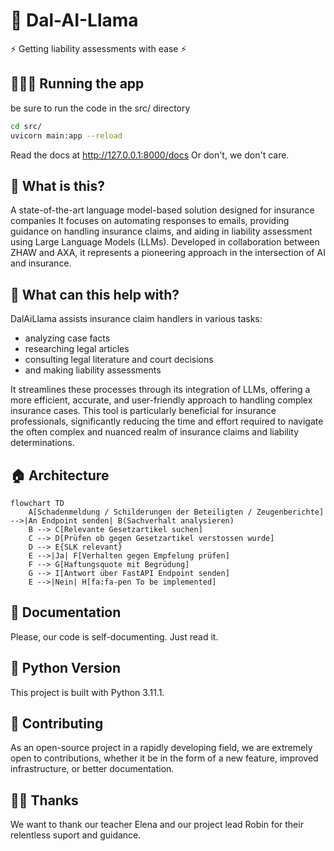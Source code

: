 # 🦙 Dal-AI-Llama

⚡️ Getting liability assessments with ease ⚡

## 🏃🏼‍♂️ Running the app

be sure to run the code in the src/ directory

```bash
cd src/
uvicorn main:app --reload
```

Read the docs at <http://127.0.0.1:8000/docs>
Or don't, we don't care.

## 🤔 What is this?

A state-of-the-art language model-based solution designed for insurance companies
It focuses on automating responses to emails, providing guidance on handling insurance claims, and aiding in liability assessment using Large Language Models (LLMs).
Developed in collaboration between ZHAW and AXA, it represents a pioneering approach in the intersection of AI and insurance.

## 🚀 What can this help with?

DalAiLlama assists insurance claim handlers in various tasks:
* analyzing case facts
* researching legal articles
* consulting legal literature and court decisions
* and making liability assessments

It streamlines these processes through its integration of LLMs, offering a more efficient, accurate, and user-friendly approach to handling complex insurance cases.
This tool is particularly beneficial for insurance professionals, significantly reducing the time and effort required to navigate the often complex and nuanced realm of insurance claims and liability determinations.

## 🏠 Architecture

```mermaid
flowchart TD
    A[Schadenmeldung / Schilderungen der Beteiligten / Zeugenberichte] -->|An Endpoint senden| B(Sachverhalt analysieren)
    B --> C[Relevante Gesetzartikel suchen]
    C --> D[Prüfen ob gegen Gesetzartikel verstossen wurde]
    D --> E{SLK relevant}
    E -->|Ja| F[Verhalten gegen Empfelung prüfen]
    F --> G[Haftungsquote mit Begrüdung]
    G --> I[Antwort über FastAPI Endpoint senden]
    E -->|Nein| H[fa:fa-pen To be implemented]
```


## 📖 Documentation

Please, our code is self-documenting. Just read it.

## 🐍 Python Version

This project is built with Python 3.11.1.

## 💁 Contributing

As an open-source project in a rapidly developing field, we are extremely open to contributions, whether it be in the form of a new feature, improved infrastructure, or better documentation.

## 🫶🏼 Thanks

We want to thank our teacher Elena and our project lead Robin for their relentless suport and guidance.
